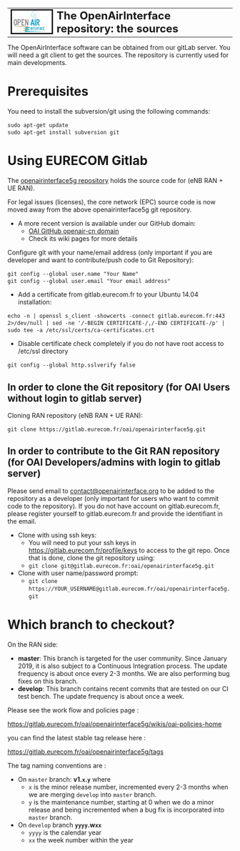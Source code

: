 <table style="border-collapse: collapse; border: none;">
  <tr style="border-collapse: collapse; border: none;">
    <td style="border-collapse: collapse; border: none;">
      <a href="http://www.openairinterface.org/">
         <img src="./images/oai_final_logo.png" alt="" border=3 height=50 width=150>
         </img>
      </a>
    </td>
    <td style="border-collapse: collapse; border: none; vertical-align: center;">
      <b><font size = "5">The OpenAirInterface repository: the sources</font></b>
    </td>
  </tr>
</table>

The OpenAirInterface software can be obtained from our gitLab
server. You will need a git client to get the sources. The repository
is currently used for main developments.

# Prerequisites

You need to install the subversion/git using the following commands:

```shell
sudo apt-get update
sudo apt-get install subversion git
```

# Using EURECOM Gitlab

The [openairinterface5g repository](https://gitlab.eurecom.fr/oai/openairinterface5g.git)
holds the source code for (eNB RAN + UE RAN).

For legal issues (licenses), the core network (EPC) source code is now moved away from
the above openairinterface5g git repository.

*  A more recent version is available under our GitHub domain:
   *  [OAI GitHub openair-cn domain](https://github.com/OPENAIRINTERFACE)
   *  Check its wiki pages for more details

Configure git with your name/email address (only important if you are developer and want to contribute/push code to Git Repository):

```shell
git config --global user.name "Your Name"
git config --global user.email "Your email address"
```

- Add a certificate from gitlab.eurecom.fr to your Ubuntu 14.04 installation:

```shell
echo -n | openssl s_client -showcerts -connect gitlab.eurecom.fr:443 2>/dev/null | sed -ne '/-BEGIN CERTIFICATE-/,/-END CERTIFICATE-/p' | sudo tee -a /etc/ssl/certs/ca-certificates.crt
```

- Disable certificate check completely if you do not have root access to /etc/ssl directory

```shell
git config --global http.sslverify false
```

## In order to clone the Git repository (for OAI Users without login to gitlab server)

Cloning RAN repository (eNB RAN + UE RAN):

```shell
git clone https://gitlab.eurecom.fr/oai/openairinterface5g.git
```

## In order to contribute to the Git RAN repository (for OAI Developers/admins with login to gitlab server)

Please send email to [contact@openairinterface.org](mailto:contact@openairinterface.org) to be added to the repository
as a developer (only important for users who want to commit code to the repository). If
you do not have account on gitlab.eurecom.fr, please register yourself to gitlab.eurecom.fr and provide the identifiant in the email.

* Clone with using ssh keys:
   * You will need to put your ssh keys in https://gitlab.eurecom.fr/profile/keys
     to access to the git repo. Once that is done, clone the git repository using:
   * `git clone git@gitlab.eurecom.fr:oai/openairinterface5g.git`
* Clone with user name/password prompt:
   * `git clone https://YOUR_USERNAME@gitlab.eurecom.fr/oai/openairinterface5g.git`

# Which branch to checkout?

On the RAN side:

* **master**: This branch is targeted for the user community. Since January 2019, it is also subject to a Continuous Integration process. The update frequency is about once every 2-3 months. We are also performing bug fixes on this branch.
* **develop**: This branch contains recent commits that are tested on our CI test bench. The update frequency is about once a week.

Please see the work flow and policies page :

https://gitlab.eurecom.fr/oai/openairinterface5g/wikis/oai-policies-home

you can find the latest stable tag release here :

https://gitlab.eurecom.fr/oai/openairinterface5g/tags

The tag naming conventions are :

- On `master` branch: **v1.`x`.`y`** where
  * `x` is the minor release number, incremented every 2-3 months when we are merging `develop` into `master` branch.
  * `y` is the maintenance number, starting at 0 when we do a minor release and being incremented when a bug fix is incorporated into `master` branch.
- On `develop` branch **`yyyy`.w`xx`**
  * `yyyy` is the calendar year
  * `xx` the week number within the year


